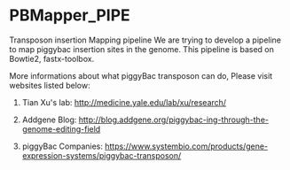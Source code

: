 # PBMapper_PIPE
Transposon insertion Mapping pipeline
We are trying to develop a pipeline to map piggybac insertion sites in the genome. This pipeline is based on Bowtie2, fastx-toolbox.

More informations about what piggyBac transposon can do, Please visit websites listed below:

1. Tian Xu's lab:
http://medicine.yale.edu/lab/xu/research/

2. Addgene Blog:
http://blog.addgene.org/piggybac-ing-through-the-genome-editing-field

3. piggyBac Companies:
https://www.systembio.com/products/gene-expression-systems/piggybac-transposon/
